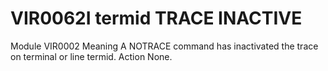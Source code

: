 # VIR0062I termid TRACE INACTIVE
Module
    	VIR0002
Meaning
    A NOTRACE command has inactivated the trace on terminal or line termid.
Action
    None.
